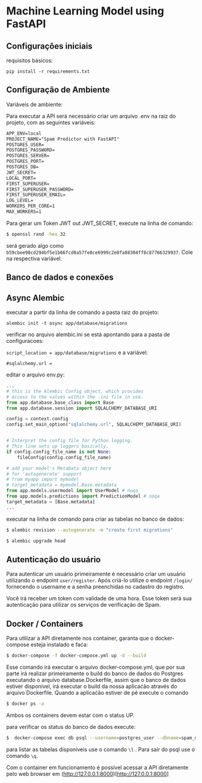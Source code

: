 # Machine Learning Model using FastAPI

## Configurações iniciais 
requisitos básicos:

`
pip install -r requirements.txt
`
## Configuração de Ambiente
Variáveis de ambiente:

Para executar a API será necessário criar um arquivo .env na raiz do projeto, com as seguintes variáveis:
```txt
APP_ENV=local
PROJECT_NAME="Spam Predictor with FastAPI"
POSTGRES_USER=
POSTGRES_PASSWORD=
POSTGRES_SERVER=
POSTGRES_PORT=
POSTGRES_DB=
JWT_SECRET=
LOCAL_PORT=
FIRST_SUPERUSER=
FIRST_SUPERUSER_PASSWORD=
FIRST_SUPERUSER_EMAIL=
LOG_LEVEL=
WORKERS_PER_CORE=1
MAX_WORKERS=1
```

Para gerar um Token JWT out JWT_SECRET, execute na linha de comando:

```bash
$ openssl rand -hex 32 
```

será gerado algo como `b59cbee90cd294bf5e1b66fcd8a57fe8ce6999c2e0fa88304ff8c87766329937`. Cole na respectiva variável.



## Banco de dados e conexões


## Async Alembic
executar a partir da linha de comando a pasta raiz do projeto:

`
alembic init -t async app/database/migrations
`

verificar no arquivo alembic.ini se está apontando para a pasta de configuracoes:

`
script_location = app/database/migrations
`
e a variável:

`#sqlalchemy.url = `

editar o arquivo env.py:

```python 
...
# this is the Alembic Config object, which provides
# access to the values within the .ini file in use.
from app.database.base_class import Base
from app.database.session import SQLALCHEMY_DATABASE_URI

config = context.config
config.set_main_option("sqlalchemy.url", SQLALCHEMY_DATABASE_URI)


# Interpret the config file for Python logging.
# This line sets up loggers basically.
if config.config_file_name is not None:
    fileConfig(config.config_file_name)

# add your model's MetaData object here
# for 'autogenerate' support
# from myapp import mymodel
# target_metadata = mymodel.Base.metadata
from app.models.usermodel import UserModel # noqa
from app.models.predictions import PredictionModel # noqa
target_metadata = [Base.metadata]
...
```
executar na linha de comando para criar as tabelas no banco de dados:

```bash
$ alembic revision --autogenerate -m "create first migrations"

$ alembic upgrade head

```

## Autenticação do usuário

Para autenticar um usuário primeiramente é necessário criar um usuário utilizando o endpoint `user/register`. 
Após criá-lo utilize o endpoint `/login/` fornecendo o username e a senha preenchidas no cadastro do registro.

Você irá receber um token com validade de uma hora. Esse token será sua autenticação para utilizar os serviços de verificação de Spam.

## Docker / Containers
Para utilizar a API diretamente nos container, garanta que o docker-compose esteja instalado e faća:
```bash
$ docker-compose -f docker-compose.yml up -d --build 
```

Esse comando irá executar o arquivo docker-compose.yml, que por sua parte irá realizar primeiramente o build do banco
de dados do Postgres executando o arquivo database.Dockerfile, assim que o banco de dados estiver disponível, irá 
executar o build da nossa aplicaćão através do arquivo Dockerfile. Quando a aplicaćão estiver de pé execute o comando

```bash
$ docker ps -a
```

Ambos os containers devem estar com o status UP.

para verificar os status do banco de dados execute:

```bash 
$  docker-compose exec db psql --username=postgres_user --dbname=spam_ml
```

para listar as tabelas disponíveis use o comando `\l` . Para sair do psql use o comando `\q`.

Com o container em funcionamento é possível acessar a API diretamente pelo web browser em (http://127.0.0.1:8000)[http://127.0.0.1:8000]

